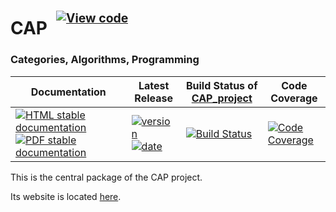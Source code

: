 <!-- BEGIN HEADER -->
# CAP&ensp;<sup><sup>[![View code][code-img]][code-url]</sup></sup>

### Categories, Algorithms, Programming

| Documentation | Latest Release | Build Status of [CAP_project](/../../) | Code Coverage |
| ------------- | -------------- | ------------ | ------------- |
| [![HTML stable documentation][html-img]][html-url] [![PDF stable documentation][pdf-img]][pdf-url] | [![version][version-img]][version-url] [![date][date-img]][date-url] | [![Build Status][tests-img]][tests-url] | [![Code Coverage][codecov-img]][codecov-url] |

<!-- END HEADER -->

This is the central package of the CAP project.

Its website is located [here](http://homalg-project.github.io/CAP_project/CAP).

<!-- BEGIN FOOTER -->
[html-img]: https://img.shields.io/badge/🔗%20HTML-stable-blue.svg
[html-url]: https://homalg-project.github.io/CAP_project/CAP/doc/chap0_mj.html

[pdf-img]: https://img.shields.io/badge/🔗%20PDF-stable-blue.svg
[pdf-url]: https://homalg-project.github.io/CAP_project/CAP/download_pdf.html

[version-img]: https://img.shields.io/endpoint?url=https://homalg-project.github.io/CAP_project/CAP/badge_version.json&label=🔗%20version&color=yellow
[version-url]: https://homalg-project.github.io/CAP_project/CAP/view_release.html

[date-img]: https://img.shields.io/endpoint?url=https://homalg-project.github.io/CAP_project/CAP/badge_date.json&label=🔗%20released%20on&color=yellow
[date-url]: https://homalg-project.github.io/CAP_project/CAP/view_release.html

[tests-img]: https://github.com/homalg-project/CAP_project/workflows/Tests/badge.svg?branch=master
[tests-url]: https://github.com/homalg-project/CAP_project/actions?query=workflow%3ATests+branch%3Amaster

[codecov-img]: https://codecov.io/gh/homalg-project/CAP_project/branch/master/graph/badge.svg?flag=CAP
[codecov-url]: https://codecov.io/gh/homalg-project/CAP_project/tree/master/CAP

[code-img]: https://img.shields.io/badge/-View%20code-blue?logo=github
[code-url]: https://github.com/homalg-project/CAP_project/tree/master/CAP#top
<!-- END FOOTER -->

